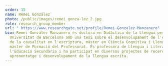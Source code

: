 ```yaml
---
order: 15
name: Remei González
photo: /public/images/remei_gonza-lez_2.jpg
role: research_group_member
url: " https://www.researchgate.net/profile/Remei-Gonzalez-Manzanero"
bio: Remei González Manzanero és doctora en Didàctica de la Llengua per la
  Universitat de Barcelona amb una tesi sobre el desenvolupament de l'expressió
  de la causalitat en l'escriptura, màster en Ciència Cognitiva i Llenguatge i
  màster de Formació del Professorat. És professora de Llengua i Literatura a
  l'Educació Secundària i ha participat en diversos projectes de recerca sobre
  aprenentatge i desenvolupament de la llengua escrita.
---
```


